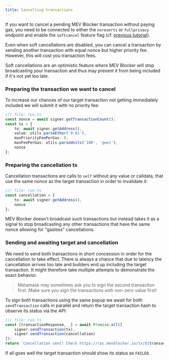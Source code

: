 ```yaml
---
title: Cancelling transactions
---
```


If you want to cancel a pending MEV Blocker transaction without paying gas, you need to be connected to either the `noreverts` or `fullprivacy` endpoint and enable the `softcancel` feature flag (cf. [previous tutorial](/tutorial/connect-mevblocker)).

Even when soft cancellations are disabled, you can cancel a transaction by sending another transaction with equal nonce but higher priority fee.
However, this will cost you transaction fees.

Soft cancellations are an optimistic feature where MEV Blocker will stop broadcasting your transaction and thus may prevent it from being included if it's not yet too late.

### Preparing the transaction we want to cancel

To increase our chances of our target transaction not getting immediately included we will submit it with no priority fee:

```typescript
/// file: run.ts
const nonce = await signer.getTransactionCount();
const tx = {
	to: await signer.getAddress(),
	value: utils.parseEther('0.01'),
	maxPriorityFeePerGas: 0,
	maxFeePerGas: utils.parseUnits('100', 'gwei'),
	nonce
};
```

### Preparing the cancellation tx

Cancellation transactions are calls to `self` without any value or calldata, that use the same nonce as the target transaction in order to invalidate it:

```typescript
/// file: run.ts
const cancellation = {
	to: await signer.getAddress(),
	nonce
};
```

MEV Blocker doesn't broadcast such transactions but instead takes it as a signal to stop broadcasting any other transactions that have the same nonce allowing for "gasless" cancellations.

### Sending and awaiting target and cancellation

We need to send both transactions in short concession in order for the cancellation to take effect.
There is always a chance that due to latency the cancellation arrives too late and builders end up including the target transaction.
It might therefore take multiple attempts to demonstrate the exact behavior.

> Metamask may sometimes ask you to sign the second transaction first. Make sure you sign the transactions with non-zero value first!

To sign both transactions using the same popup we await for both `sendTransaction` calls in parallel and return the target transaction hash to observe its status via the API:

```typescript
/// file: run.ts
const [transactionResponse, _] = await Promise.all([
	signer.sendTransaction(tx),
	signer.sendTransaction(cancellation)
]);
return `Cancellation sent! Check https://rpc.mevblocker.io/tx/${transactionResponse.hash}`;
```

If all goes well the target transaction should show its status as `FAILED`.
